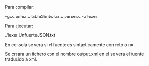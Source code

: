 Para compilar:

-gcc anlex.c tablaSimbolos.c parser.c -o lexer

Para ejecutar:

./lexer UnfuenteJSON.txt

En consola se vera si el fuente es sintacticamente correcto o no

Se creara un fichero con el nombre output.xml,en el se vera el fuente traducido a xml.

